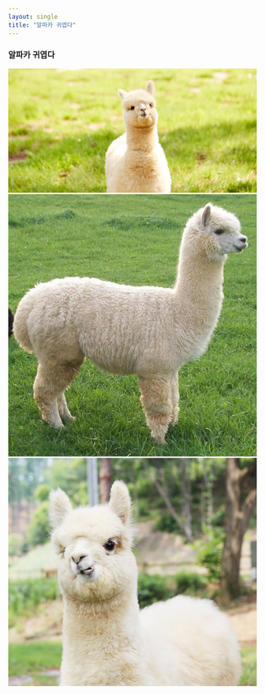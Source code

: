 ```yaml
---
layout: single
title: "알파카 귀엽다"
---
```



### 알파카 귀엽다
![alpaca1](https://github.com/hansoljang0330/hansoljang0330.github.io/blob/master/assets/images/alpaca1.jpg?raw=true)
![alpaca2](https://github.com/hansoljang0330/hansoljang0330.github.io/blob/master/assets/images/alpaca2.jpg?raw=true)
![alpaca3](https://github.com/hansoljang0330/hansoljang0330.github.io/blob/master/assets/images/alpaca3.jpg?raw=true)
